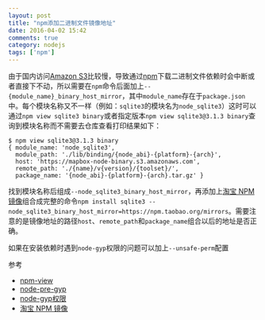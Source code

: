 ```yaml
---
layout: post
title: "npm添加二进制文件镜像地址"
date: 2016-04-02 15:42
comments: true
category: nodejs
tags: ['npm']
---
```


由于国内访问[Amazon S3](https://s3.amazonaws.com)比较慢，导致通过[npm](https://npmjs.com)下载二进制文件依赖时会中断或者直接下不动，所以需要在`npm`命令后面加上`--{module_name}_binary_host_mirror`，其中`module_name`存在于`package.json`中。每个模块名称又不一样（例如：`sqlite3`的模块名为`node_sqlite3`）这时可以通过`npm view sqlite3 binary`或者指定版本`npm view sqlite3@3.1.3 binary`查询到模块名称而不需要去仓库查看打印结果如下：

```
$ npm view sqlite3@3.1.3 binary
{ module_name: 'node_sqlite3',
  module_path: './lib/binding/{node_abi}-{platform}-{arch}',
  host: 'https://mapbox-node-binary.s3.amazonaws.com',
  remote_path: './{name}/v{version}/{toolset}/',
  package_name: '{node_abi}-{platform}-{arch}.tar.gz' }
```

找到模块名称后组成`--node_sqlite3_binary_host_mirror`，再添加上[淘宝 NPM 镜像](https://npm.taobao.org/)组合成完整的命令`npm install sqlite3 --node_sqlite3_binary_host_mirror=https://npm.taobao.org/mirrors`。需要注意的是镜像地址的路径`host`、`remote_path`和`package_name`组合以后的地址是否正确。

如果在安装依赖时遇到`node-gyp`权限的问题可以加上`--unsafe-perm`配置

参考

- [npm-view](https://docs.npmjs.com/cli/view)
- [node-pre-gyp](https://github.com/mapbox/node-pre-gyp#download-binary-files-from-a-mirror)
- [node-gyp权限](https://github.com/nfarina/homebridge/issues/405#issuecomment-164803485)
- [淘宝 NPM 镜像](https://npm.taobao.org/)

